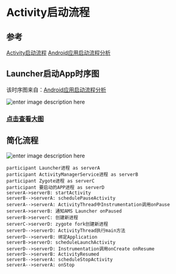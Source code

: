 # Activity启动流程


## 参考
[Activity启动流程](http://blog.csdn.net/qq_23547831/article/details/51224992)
[Android应用启动流程分析](http://solart.cc/2016/08/20/launch_app/)

## Launcher启动App时序图

该时序图来自：[Android应用启动流程分析](http://solart.cc/2016/08/20/launch_app/)

![enter image description here](https://raw.githubusercontent.com/xiaxveliang/ActivityLaunchProcess/master/image/launcher_app.png)

### [点击查看大图](https://raw.githubusercontent.com/xiaxveliang/ActivityLaunchProcess/master/image/launcher_app.png)

## 简化流程

![enter image description here](https://raw.githubusercontent.com/xiaxveliang/ActivityLaunchProcess/master/image/001.png)

```sequence
participant Launcher进程 as serverA 
participant ActivityManagerService进程 as serverB
participant Zygote进程 as serverC
participant 要启动的APP进程 as serverD
serverA->serverB: startActivity
serverB-->serverA: schedulePauseActivity
serverA-->serverA: ActivityThread中Instrumentation调用onPause
serverA->serverB: 通知AMS Launcher onPaused
serverB->serverC: 创建新进程
serverC->serverD: zygote fork创建新进程
serverD-->serverD: ActivityThread执行main方法
serverD-->serverB: 绑定Application
serverB->serverD: scheduleLaunchActivity
serverD-->serverD: Instrumentation调用onCreate onResume
serverD-->serverB: ActivityResumed
serverB-->serverA: scheduleStopActivity
serverA-->serverA: onStop
```


